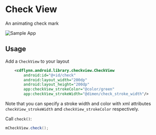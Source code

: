 # Check View
An animating check mark

![Sample App](https://github.com/cdflynn/checkview/blob/master/sample/img/check_sample.gif?raw=true)


## Usage
Add a `CheckView` to your layout

```xml
    <cdflynn.android.library.checkview.CheckView
        android:id="@+id/check"
        android:layout_width="200dp"
        android:layout_height="200dp"
        app:checkView_strokeColor="@color/green"
        app:checkView_strokeWidth="@dimen/check_stroke_width"/>
```

Note that you can specify a stroke width and color with xml attributes `checkView_strokeWidth` and `checkView_strokeColor` respectively.

Call `check()`:

```java
mCheckView.check();
```
